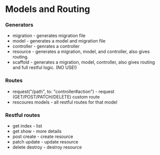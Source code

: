 # Models and Routing

### Generators
* migration - generates migration file
* model - generates a model and migration file
* controller - genrates a controller
* resource - generates a migration, model, and controller, also gives routing.
* scaffold - generates a migration, model, controller, also gives routing and full restful logic. (NO USE!)


### Routes
* request("/path", to: "controller#action") - request (GET/POST/PATCH/DELETE) custom route
* rescoures models - all restful routes for that model

### Restful routes
* get index - list
* get show - more details
* post create - create resource
* patch update - update resource
* delete destroy - destroy resource